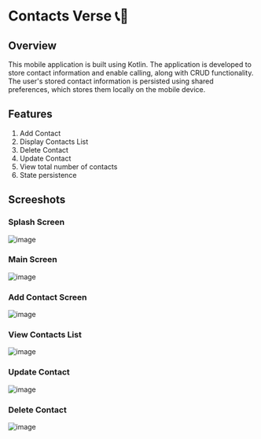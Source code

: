 # Contacts Verse 📞📒

## Overview
This mobile application is built using Kotlin. The application is developed to store contact information and enable calling, along with CRUD functionality. The user's stored contact information is persisted using shared preferences, which stores them locally on the mobile device.

## Features
1. Add Contact
2. Display Contacts List
3. Delete Contact
4. Update Contact
5. View total number of contacts
6. State persistence

## Screeshots
### Splash Screen
![image](https://user-images.githubusercontent.com/74453775/234932846-feb18400-8979-4051-943f-b59bd24c3f8f.png)

### Main Screen
![image](https://user-images.githubusercontent.com/74453775/234933169-f86919f0-b5ca-4d46-90d5-52c5add4bd7b.png)

### Add Contact Screen
![image](https://user-images.githubusercontent.com/74453775/234933544-7792b2cf-ba45-4b46-b620-7ee9cd447775.png)

### View Contacts List
![image](https://user-images.githubusercontent.com/74453775/234933878-a6989d7b-02d3-4440-a38e-e4055291d04a.png)

### Update Contact
![image](https://user-images.githubusercontent.com/74453775/234934030-3fafc163-5d0d-4092-bd20-9cb75ba261d1.png)

### Delete Contact
![image](https://user-images.githubusercontent.com/74453775/234934296-94de8b86-55a4-42ed-a9f4-343ea64c50db.png)
